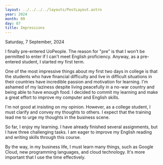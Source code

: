 ```yaml
---
layout: ../../../../layouts/PostLayout.astro
year: 2024
month: 09
day: 07
title: Impressions
---
```


Saturday, 7 September, 2024

I finally pre-entered UoPeople. The reason for "pre" is that I won't be permitted to enter if I can't meet English proficiency. Anyway, as a pre-entered student, I started my first term.

One of the most impressive things about my first two days in college is that the students who have financial difficulty and live in difficult situations in their countries have incredible passion and motivation for learning. I'm ashamed of my laziness despite living peacefully in a no-war country and being able to have enough food. I decided to commit my learning and make a great effort to improve my computer and English skills.

I'm not good at insisting on my opinion. However, as a college student, I must clarify and convey my thoughts to others. I expect that the training lead me to urge my thoughts in the business scene.

So far, I enjoy my learning. I have already finished several assignments, but I have three challenging tasks. I am eager to improve my English reading and writing skills through this course.

By the way, in my business life, I must learn many things, such as Google Cloud, new programming languages, and cloud technology. It's more important that I use the time effectively.